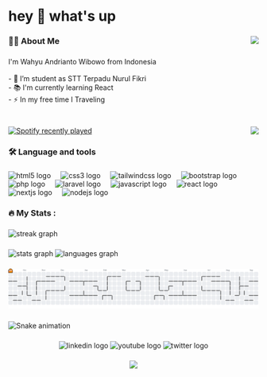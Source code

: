 <h1 align="left">hey 👋 what's up</h1>

###

<img align="right" height="180" src="https://media.giphy.com/media/v1.Y2lkPWVjZjA1ZTQ3bW5kZHhpemRjYnp3NW84enpxZzZiZTMydmdxcWZ2aDZ0ZGJsMHNoNyZlcD12MV9naWZzX3NlYXJjaCZjdD1n/ZkK3fwlMk8FFFow8Eq/giphy.gif"  />

###

<h3 align="left">👩‍💻  About Me</h3>

###

<p align="left">I'm Wahyu Andrianto Wibowo from Indonesia<br><br>- 🔭 I’m student as STT Terpadu Nurul Fikri<br>- 📚 I'm currently learning React<br>- ⚡ In my free time I Traveling</p>

###

<br clear="both">

<img align="right" height="275" src="https://media.giphy.com/media/v1.Y2lkPTc5MGI3NjExb2xxaWk4emw2MGltd2s5MjludGptMzMzNnh5MGxxcnVjNGxpcHY3OSZlcD12MV9naWZzX3NlYXJjaCZjdD1n/UsVX1QDSLlCjw8PpJS/giphy.gif"  />

<div align="left">
  <a href="https://open.spotify.com/user/317tmziw2kwsmf5rvrctbzhchoaq">
    <img width="335" src="https://spotify-recently-played-readme.vercel.app/api?user=317tmziw2kwsmf5rvrctbzhchoaq&count=5&unique=true" alt="Spotify recently played"  />
  </a>
</div>

###

<!-- <br clear="both"> -->

<h3 align="left">🛠 Language and tools</h3>

###

<div align="left">
  <img src="https://cdn.jsdelivr.net/gh/devicons/devicon/icons/html5/html5-original.svg" height="40" alt="html5 logo"  />
  <img width="12" />
  <img src="https://cdn.jsdelivr.net/gh/devicons/devicon/icons/css3/css3-original.svg" height="40" alt="css3 logo"  />
  <img width="12" />
  <img src="https://cdn.jsdelivr.net/gh/devicons/devicon/icons/tailwindcss/tailwindcss-original-wordmark.svg" height="40" alt="tailwindcss logo"  />
  <img width="12" />
  <img src="https://cdn.jsdelivr.net/gh/devicons/devicon/icons/bootstrap/bootstrap-original.svg" height="40" alt="bootstrap logo"  />
  <img width="12" />
  <img src="https://cdn.jsdelivr.net/gh/devicons/devicon/icons/php/php-original.svg" height="40" alt="php logo"  />
  <img width="12" />
  <img src="https://cdn.jsdelivr.net/gh/devicons/devicon/icons/laravel/laravel-original.svg" height="40" alt="laravel logo"  />
  <img width="12" />
  <img src="https://cdn.jsdelivr.net/gh/devicons/devicon/icons/javascript/javascript-original.svg" height="40" alt="javascript logo"  />
  <img width="12" />
  <img src="https://cdn.jsdelivr.net/gh/devicons/devicon/icons/react/react-original.svg" height="40" alt="react logo"  />
  <img width="12" />
  <img src="https://cdn.jsdelivr.net/gh/devicons/devicon/icons/nextjs/nextjs-original.svg" height="40" alt="nextjs logo"  />
  <img width="12" />
  <img src="https://cdn.jsdelivr.net/gh/devicons/devicon/icons/nodejs/nodejs-original.svg" height="40" alt="nodejs logo"  />
</div>

###

<h3 align="left">🔥   My Stats :</h3>

###

<div align="left">
  <img src="https://streak-stats.demolab.com?user=Wahyu2204&locale=en&mode=daily&theme=dark&hide_border=false&border_radius=5&order=3" height="220" alt="streak graph"  />
</div>

###

<div align="left">
  <img src="https://github-readme-stats.vercel.app/api?username=Wahyu2204&hide_title=false&hide_rank=false&show_icons=true&include_all_commits=true&count_private=true&disable_animations=false&theme=dracula&locale=en&hide_border=false&order=1" height="150" alt="stats graph"  />
  <img src="https://github-readme-stats.vercel.app/api/top-langs?username=Wahyu2204&locale=en&hide_title=false&layout=compact&card_width=320&langs_count=5&theme=dracula&hide_border=false&order=2" height="150" alt="languages graph"  />
</div>

###

<picture>
  <source media="(prefers-color-scheme: dark)" srcset="https://raw.githubusercontent.com/Wahyu2204/Wahyu2204/output/pacman-contribution-graph-dark.svg">
  <source media="(prefers-color-scheme: light)" srcset="https://raw.githubusercontent.com/Wahyu2204/Wahyu2204/output/pacman-contribution-graph.svg">
  <img alt="pacman contribution graph" src="https://raw.githubusercontent.com/Wahyu2204/Wahyu2204/output/pacman-contribution-graph.svg">
</picture>

###

<img src="https://raw.githubusercontent.com/Wahyu2204/Wahyu2204/output/snake.svg" alt="Snake animation" />

###

<div align="center">
  <img src="https://img.shields.io/static/v1?message=LinkedIn&logo=linkedin&label=&color=0077B5&logoColor=white&labelColor=&style=for-the-badge" height="25" alt="linkedin logo"  />
  <img src="https://img.shields.io/static/v1?message=Youtube&logo=youtube&label=&color=FF0000&logoColor=white&labelColor=&style=for-the-badge" height="25" alt="youtube logo"  />
  <img src="https://img.shields.io/static/v1?message=Twitter&logo=twitter&label=&color=1DA1F2&logoColor=white&labelColor=&style=for-the-badge" height="25" alt="twitter logo"  />
</div>

###

<div align="center">
  <img src="https://visitor-badge.laobi.icu/badge?page_id=Wahyu2204.Wahyu2204&"  />
</div>

###
